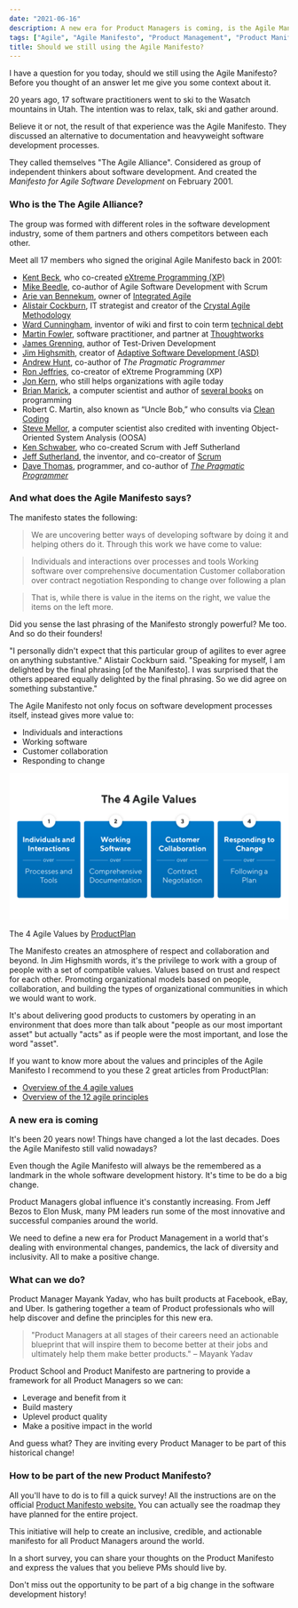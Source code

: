 ```yaml
---
date: "2021-06-16"
description: A new era for Product Managers is coming, is the Agile Manifesto still valid nowadays?
tags: ["Agile", "Agile Manifesto", "Product Management", "Product Manifesto"]
title: Should we still using the Agile Manifesto?
---
```


I have a question for you today, should we still using the Agile Manifesto? Before you thought of an answer let me give you some context about it.

20 years ago, 17 software practitioners went to ski to the Wasatch mountains in Utah. The intention was to relax, talk, ski and gather around.

Believe it or not, the result of that experience was the Agile Manifesto. They discussed an alternative to documentation and heavyweight software development processes.

They called themselves "The Agile Alliance". Considered as group of independent thinkers about software development. And created the *Manifesto for Agile Software Development* on February 2001.

### **Who is the The Agile Alliance?**

The group was formed with different roles in the software development industry, some of them partners and others competitors between each other.

Meet all 17 members who signed the original Agile Manifesto back in 2001:

- [Kent Beck](https://www.kentbeck.com/), who co-created [eXtreme Programming (XP)](https://www.productplan.com/glossary/extreme-programming/)
- [Mike Beedle](https://en.wikipedia.org/wiki/Mike_Beedle), co-author of Agile Software Development with Scrum
- [Arie van Bennekum](https://twitter.com/arievanbennekum?lang=en), owner of [Integrated Agile](http://integratedagile.com/)
- [Alistair Cockburn](https://alistair.cockburn.us/coming-soon/), IT strategist and creator of the [Crystal Agile Methodology](https://www.productplan.com/glossary/crystal-agile-framework/)
- [Ward Cunningham](http://c2.com/~ward/), inventor of wiki and first to coin term [technical debt](https://www.productplan.com/glossary/technical-debt/)
- [Martin Fowler](https://martinfowler.com/), software practitioner, and partner at [Thoughtworks](https://www.thoughtworks.com/)
- [James Grenning](https://wingman-sw.com/about), author of Test-Driven Development
- [Jim Highsmith](http://jimhighsmith.com/), creator of [Adaptive Software Development (ASD)](https://www.productplan.com/glossary/adaptive-software-development/)
- [Andrew Hunt](https://en.wikipedia.org/wiki/Andy_Hunt_(author)), co-author of *The Pragmatic Programmer*
- [Ron Jeffries](http://ronjeffries.com/), co-creator of eXtreme Programming (XP)
- [Jon Kern](https://www.linkedin.com/in/jonkern/), who still helps organizations with agile today
- [Brian Marick](https://twitter.com/marick), a computer scientist and author of [several books](https://leanpub.com/outsidefp) on programming
- Robert C. Martin, also known as “Uncle Bob,” who consults via [Clean Coding](https://blog.cleancoder.com/)
- [Steve Mellor](https://www.revolvy.com/page/Stephen-J.-Mellor), a computer scientist also credited with inventing Object-Oriented System Analysis (OOSA)
- [Ken Schwaber](https://kenschwaber.wordpress.com/), who co-created Scrum with Jeff Sutherland
- [Jeff Sutherland](https://www.scrumalliance.org/community/profile/jsutherland), the inventor, and co-creator of [Scrum](https://www.productplan.com/glossary/scrum-agile-framework/)
- [Dave Thomas](https://pragdave.me/blog/2014/03/04/time-to-kill-agile.html), programmer, and co-author of *[The Pragmatic Programmer](https://www.amazon.com/Pragmatic-Programmer-Journeyman-Master/dp/020161622X)*


### **And what does the Agile Manifesto says?**

The manifesto states the following:

> We are uncovering better ways of developing
software by doing it and helping others do it.
Through this work we have come to value:

> Individuals and interactions over processes and tools
Working software over comprehensive documentation
Customer collaboration over contract negotiation
Responding to change over following a plan

> That is, while there is value in the items on
the right, we value the items on the left more.

Did you sense the last phrasing of the Manifesto strongly powerful? Me too. And so do their founders!

"I personally didn't expect that this particular group of agilites to ever agree on anything substantive." Alistair Cockburn said. "Speaking for myself, I am delighted by the final phrasing [of the Manifesto]. I was surprised that the others appeared equally delighted by the final phrasing. So we did agree on something substantive."

The Agile Manifesto not only focus on software development processes itself, instead gives more value to:

- Individuals and interactions
- Working software
- Customer collaboration
- Responding to change

![The 4 Agile Values by ProductPlan](4-values.png)

The 4 Agile Values by [ProductPlan](https://www.productplan.com/glossary/agile-manifesto/)

The Manifesto creates an atmosphere of respect and collaboration and beyond. In Jim Highsmith words, it's the privilege to work with a group of people with a set of compatible values. Values based on trust and respect for each other. Promoting organizational models based on people, collaboration, and building the types of organizational communities in which we would want to work.

It's about delivering good products to customers by operating in an environment that does more than talk about "people as our most important asset" but actually "acts" as if people were the most important, and lose the word "asset".

If you want to know more about the values and principles of the Agile Manifesto I recommend to you these 2 great articles from ProductPlan:

- [Overview of the 4 agile values](https://www.productplan.com/glossary/agile-values/)
- [Overview of the 12 agile principles](https://www.productplan.com/glossary/agile-principles/)

### **A new era is coming**

It's been 20 years now! Things have changed a lot the last decades. Does the Agile Manifesto still valid nowadays?

Even though the Agile Manifesto will always be the remembered as a landmark in the whole software development history. It's time to be do a big change.

Product Managers global influence it's constantly increasing. From Jeff Bezos to Elon Musk, many PM leaders run some of the most innovative and successful companies around the world.

We need to define a new era for Product Management in a world that's dealing with environmental changes, pandemics, the lack of diversity and inclusivity. All to make a positive change.

### **What can we do?**

Product Manager Mayank Yadav, who has built products at Facebook, eBay, and Uber. Is gathering together a team of Product professionals who will help discover and define the principles for this new era.

> "Product Managers at all stages of their careers need an actionable blueprint that will inspire them to become better at their jobs and ultimately help them make better products." – Mayank Yadav

Product School and Product Manifesto are partnering to provide a framework for all Product Managers so we can:

- Leverage and benefit from it
- Build mastery
- Uplevel product quality
- Make a positive impact in the world

And guess what? They are inviting every Product Manager to be part of this historical change!

### **How to be part of the new Product Manifesto?**

All you'll have to do is to fill a quick survey! All the instructions are on the official [Product Manifesto website.](https://www.product-manifesto.com/) You can actually see the roadmap they have planned for the entire project.

This initiative will help to create an inclusive, credible, and actionable manifesto for all Product Managers around the world.

In a short survey, you can share your thoughts on the Product Manifesto and express the values that you believe PMs should live by.

Don't miss out the opportunity to be part of a big change in the software development history!